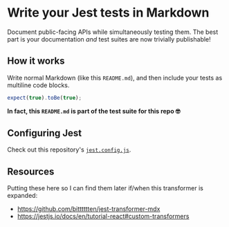 # Write your Jest tests in Markdown

Document public-facing APIs while simultaneously testing them.
The best part is your documentation _and_ test suites are now
trivially publishable!

## How it works

Write normal Markdown (like this `README.md`), and then include
your tests as multiline code blocks.

```js
expect(true).toBe(true);
```

**In fact, this `README.md` is part of the test suite for this repo 🤓**

## Configuring Jest

Check out this repository's [`jest.config.js`](./jest.config.js).

## Resources

Putting these here so I can find them later if/when this transformer is expanded:

- https://github.com/bitttttten/jest-transformer-mdx
- https://jestjs.io/docs/en/tutorial-react#custom-transformers
